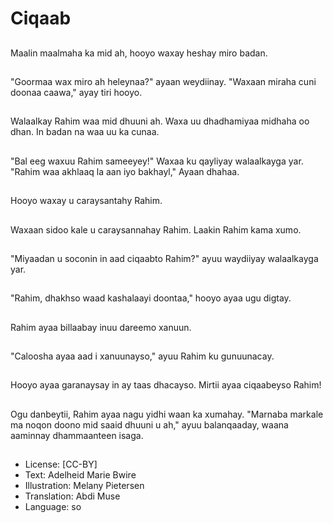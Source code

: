 # Ciqaab

##
Maalin maalmaha ka mid ah, hooyo waxay heshay miro badan.

##
"Goormaa wax miro ah heleynaa?" ayaan weydiinay. "Waxaan miraha cuni doonaa caawa," ayay tiri hooyo.

##
Walaalkay Rahim waa mid dhuuni ah. Waxa uu dhadhamiyaa midhaha oo dhan. In badan na waa uu ka cunaa.

##
"Bal eeg waxuu Rahim sameeyey!" Waxaa ku qayliyay walaalkayga yar. "Rahim waa akhlaaq la aan iyo bakhayl," Ayaan dhahaa.

##
Hooyo waxay u caraysantahy Rahim.

##
Waxaan sidoo kale u caraysannahay Rahim. Laakin Rahim kama xumo.

##
"Miyaadan u soconin in aad ciqaabto Rahim?" ayuu waydiiyay walaalkayga yar.

##
"Rahim, dhakhso waad kashalaayi doontaa," hooyo ayaa ugu digtay.

##
Rahim ayaa billaabay inuu dareemo xanuun.

##
"Caloosha ayaa aad i xanuunayso," ayuu Rahim ku gunuunacay.

##
Hooyo ayaa garanaysay in ay taas dhacayso. Mirtii ayaa ciqaabeyso Rahim!

##
Ogu danbeytii, Rahim ayaa nagu yidhi waan ka xumahay. "Marnaba markale ma noqon doono mid saaid dhuuni u ah," ayuu balanqaaday, waana aaminnay dhammaanteen isaga.

##
* License: [CC-BY]
* Text: Adelheid Marie Bwire
* Illustration: Melany Pietersen
* Translation: Abdi Muse
* Language: so
